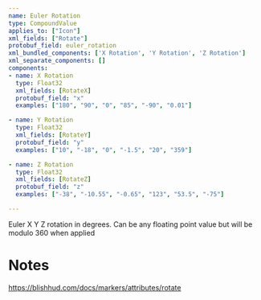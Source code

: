 ```yaml
---
name: Euler Rotation
type: CompoundValue
applies_to: ["Icon"]
xml_fields: ["Rotate"]
protobuf_field: euler_rotation
xml_bundled_components: ['X Rotation', 'Y Rotation', 'Z Rotation']
xml_separate_components: []
components:
- name: X Rotation
  type: Float32
  xml_fields: [RotateX]
  protobuf_field: "x"
  examples: ["180", "90", "0", "85", "-90", "0.01"]

- name: Y Rotation
  type: Float32
  xml_fields: [RotateY]
  protobuf_field: "y"
  examples: ["10", "-18", "0", "-1.5", "20", "359"]

- name: Z Rotation
  type: Float32
  xml_fields: [RotateZ]
  protobuf_field: "z"
  examples: ["-38", "-10.55", "-0.65", "123", "53.5", "-75"]

---
```

Euler X Y Z rotation in degrees.
Can be any floating point value but will be modulo 360 when applied

Notes
=====
https://blishhud.com/docs/markers/attributes/rotate
